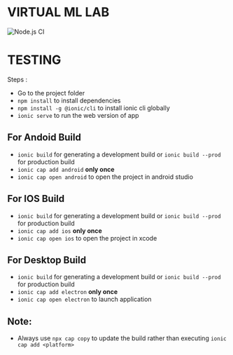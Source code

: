 # **VIRTUAL ML LAB**
 ![Node.js CI](https://github.com/GrayHat12/Virtual-Ml-Lab/workflows/Node.js%20CI/badge.svg)

# TESTING

Steps :

- Go to the project folder
- `npm install` to install dependencies
- `npm install -g @ionic/cli` to install ionic cli globally
- `ionic serve` to run the web version of app

## For Andoid Build

- `ionic build` for generating a development build or
  `ionic build --prod` for production build
- `ionic cap add android` **only once**
- `ionic cap open android` to open the project in android studio

## For IOS Build

- `ionic build` for generating a development build or
  `ionic build --prod` for production build
- `ionic cap add ios` **only once**
- `ionic cap open ios` to open the project in xcode

## For Desktop Build

- `ionic build` for generating a development build or
  `ionic build --prod` for production build
- `ionic cap add electron` **only once**
- `ionic cap open electron` to launch application

## Note:

- Always use `npx cap copy` to update the build rather than executing `ionic cap add <platform>`
